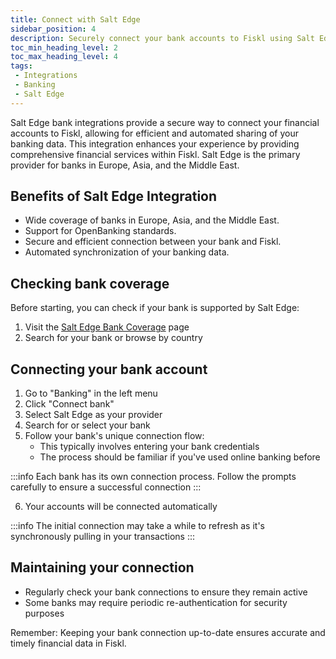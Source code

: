 ```yaml
---
title: Connect with Salt Edge
sidebar_position: 4
description: Securely connect your bank accounts to Fiskl using Salt Edge
toc_min_heading_level: 2
toc_max_heading_level: 4
tags:
 - Integrations
 - Banking
 - Salt Edge
---
```


Salt Edge bank integrations provide a secure way to connect your financial accounts to Fiskl, allowing for efficient and automated sharing of your banking data. This integration enhances your experience by providing comprehensive financial services within Fiskl. Salt Edge is the primary provider for banks in Europe, Asia, and the Middle East.

## Benefits of Salt Edge Integration

- Wide coverage of banks in Europe, Asia, and the Middle East.
- Support for OpenBanking standards.
- Secure and efficient connection between your bank and Fiskl.
- Automated synchronization of your banking data.

## Checking bank coverage

Before starting, you can check if your bank is supported by Salt Edge:

1. Visit the [Salt Edge Bank Coverage](https://www.saltedge.com/products/account_information/coverage) page
2. Search for your bank or browse by country

## Connecting your bank account

1. Go to "Banking" in the left menu
2. Click "Connect bank"
3. Select Salt Edge as your provider
4. Search for or select your bank
5. Follow your bank's unique connection flow:
   - This typically involves entering your bank credentials
   - The process should be familiar if you've used online banking before

:::info
Each bank has its own connection process. Follow the prompts carefully to ensure a successful connection
:::

6. Your accounts will be connected automatically

<!-- ## Post-Connection Setup

After connecting your bank:

1. Click the edit icon on the bank account card to:
   - Customize how your bank account is displayed in Fiskl.
   - Add a description.
2. Check "Sync bank name and account" to match the bank name with the account name in your chart of accounts -->

:::info
The initial connection may take a while to refresh as it's synchronously pulling in your transactions
:::

## Maintaining your connection

- Regularly check your bank connections to ensure they remain active
- Some banks may require periodic re-authentication for security purposes

Remember: Keeping your bank connection up-to-date ensures accurate and timely financial data in Fiskl.
